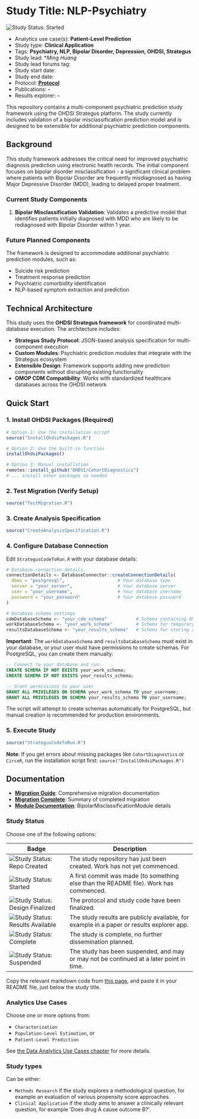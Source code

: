 Study Title: NLP-Psychiatry
===========================

<img src="https://img.shields.io/badge/Study%20Status-Started-blue.svg" alt="Study Status: Started">

- Analytics use case(s): **Patient-Level Prediction**
- Study type: **Clinical Application**
- Tags: **Psychiatry, NLP, Bipolar Disorder, Depression, OHDSI, Strategus**
- Study lead: **Ming Huang*
- Study lead forums tag:
- Study start date:
- Study end date:
- Protocol: **[Protocol](https://ohdsiorg.sharepoint.com/:w:/r/sites/Workgroup-Psychiatry/_layouts/15/Doc2.aspx?action=edit&sourcedoc=%7B70fd0235-3cce-412e-af2d-df0eaacd56bc%7D&wdOrigin=TEAMS-MAGLEV.teamsSdk_ns.rwc&wdExp=TEAMS-TREATMENT)**
- Publications: **-**
- Results explorer: **-**

This repository contains a multi-component psychiatric prediction study framework using the OHDSI Strategus platform. The study currently includes validation of a bipolar misclassification prediction model and is designed to be extensible for additional psychiatric prediction components.


## Background

This study framework addresses the critical need for improved psychiatric diagnosis prediction using electronic health records. The initial component focuses on bipolar disorder misclassification - a significant clinical problem where patients with Bipolar Disorder are frequently misdiagnosed as having Major Depressive Disorder (MDD), leading to delayed proper treatment.

### Current Study Components

1. **Bipolar Misclassification Validation**: Validates a predictive model that identifies patients initially diagnosed with MDD who are likely to be rediagnosed with Bipolar Disorder within 1 year.

### Future Planned Components

The framework is designed to accommodate additional psychiatric prediction modules, such as:
- Suicide risk prediction
- Treatment response prediction
- Psychiatric comorbidity identification
- NLP-based symptom extraction and prediction

## Technical Architecture

This study uses the **OHDSI Strategus framework** for coordinated multi-database execution. The architecture includes:

- **Strategus Study Protocol**: JSON-based analysis specification for multi-component execution
- **Custom Modules**: Psychiatric prediction modules that integrate with the Strategus ecosystem
- **Extensible Design**: Framework supports adding new prediction components without disrupting existing functionality
- **OMOP CDM Compatibility**: Works with standardized healthcare databases across the OHDSI network

## Quick Start

### 1. Install OHDSI Packages (Required)
```r
# Option 1: Use the installation script
source("InstallOhdsiPackages.R")

# Option 2: Use the built-in function
installOhdsiPackages()

# Option 3: Manual installation
remotes::install_github("OHDSI/CohortDiagnostics")
# ... install other packages as needed
```

### 2. Test Migration (Verify Setup)
```r
source("TestMigration.R")
```

### 3. Create Analysis Specification
```r
source("CreateAnalysisSpecification.R")
```

### 4. Configure Database Connection
Edit `StrategusCodeToRun.R` with your database details:

```r
# Database connection details
connectionDetails <- DatabaseConnector::createConnectionDetails(
  dbms = "postgresql",                    # Your database type
  server = "your_server",                 # Your database server
  user = "your_username",                 # Your database username
  password = "your_password"              # Your database password
)

# Database schema settings
cdmDatabaseSchema <- "your_cdm_schema"           # Schema containing OMOP CDM data (read-only)
workDatabaseSchema <- "your_work_schema"         # Schema for temporary tables (must have write access)
resultsDatabaseSchema <- "your_results_schema"   # Schema for storing results (must have write access)
```

**Important**: The `workDatabaseSchema` and `resultsDatabaseSchema` must exist in your database, or your user must have permissions to create schemas. For PostgreSQL, you can create them manually:

```sql
-- Connect to your database and run:
CREATE SCHEMA IF NOT EXISTS your_work_schema;
CREATE SCHEMA IF NOT EXISTS your_results_schema;

-- Grant permissions to your user
GRANT ALL PRIVILEGES ON SCHEMA your_work_schema TO your_username;
GRANT ALL PRIVILEGES ON SCHEMA your_results_schema TO your_username;
```

The script will attempt to create schemas automatically for PostgreSQL, but manual creation is recommended for production environments.

### 5. Execute Study
```r
source("StrategusCodeToRun.R")
```

**Note**: If you get errors about missing packages like `CohortDiagnostics` or `CirceR`, run the installation script first: `source("InstallOhdsiPackages.R")`

## Documentation

- **[Migration Guide](MIGRATION_GUIDE.md)**: Comprehensive migration documentation
- **[Migration Complete](MIGRATION_COMPLETE.md)**: Summary of completed migration
- **[Module Documentation](modules/BipolarMisclassificationModule/README.md)**: BipolarMisclassificationModule details

### Study Status

Choose one of the following options:

| Badge             | Description                          |
| ----------------- | ------------------------------------ |
| <img src="https://img.shields.io/badge/Study%20Status-Repo%20Created-lightgray.svg" alt="Study Status: Repo Created"> | The study repository has just been created. Work has not yet commenced. | 
| <img src="https://img.shields.io/badge/Study%20Status-Started-blue.svg" alt="Study Status: Started"> | A first commit was made (to something else than the README file). Work has commenced. |
| <img src="https://img.shields.io/badge/Study%20Status-Design%20Finalized-brightgreen.svg" alt="Study Status: Design Finalized"> | The protocol and study code have been finalized. | 
| <img src="https://img.shields.io/badge/Study%20Status-Results%20Available-yellow.svg" alt="Study Status: Results Available"> | The study results are publicly available, for example in a paper or results explorer app. | 
| <img src="https://img.shields.io/badge/Study%20Status-Complete-orange.svg" alt="Study Status: Complete"> | The study is complete, no further dissemination planned. | 
| <img src="https://img.shields.io/badge/Study%20Status-Suspended-red.svg" alt="Study Status: Suspended"> | The study has been suspended, and may or may not be continued at a later point in time. | 

Copy the relevant markdown code from [this page](badgesMarkdownCode.md), and paste it in your README file, just below the study title.

### Analytics Use Cases

Choose one or more options from: 

- `Characterization`
- `Population-Level Estimation`, or
- `Patient-Level Prediction` 

See [the Data Analytics Use Cases chapter](https://ohdsi.github.io/TheBookOfOhdsi/DataAnalyticsUseCases.html) for more details.

### Study types

Can be either:

- `Methods Research` if the study explores a methodological question, for example an evaluation of various propensity score approaches. 
- `Clinical Application` if the study aims to answer a clinically relevant question, for example 'Does drug A cause outcome B?'.

